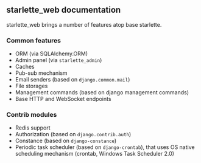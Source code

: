 ## starlette_web documentation

starlette_web brings a number of features atop base starlette.

### Common features

- ORM (via SQLAlchemy.ORM)
- Admin panel (via `starlette_admin`)
- Caches
- Pub-sub mechanism
- Email senders (based on `django.common.mail`)
- File storages
- Management commands (based on django management commands)
- Base HTTP and WebSocket endpoints

### Contrib modules

- Redis support
- Authorization (based on `django.contrib.auth`)
- Constance (based on `django-constance`)
- Periodic task scheduler (based on `django-crontab`), 
  that uses OS native scheduling mechanism (crontab, Windows Task Scheduler 2.0)
